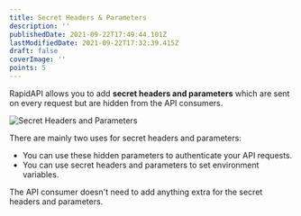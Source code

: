 ```yaml
---
title: Secret Headers & Parameters
description: ''
publishedDate: 2021-09-22T17:49:44.101Z
lastModifiedDate: 2021-09-22T17:32:39.415Z
draft: false
coverImage: ''
points: 5
---
```


RapidAPI allows you to add **secret headers and parameters** which are sent on every request but are hidden from the API consumers.

![Secret Headers and Parameters](https://raw.githubusercontent.com/RapidAPI/DevRel-Stack-Data/production/learn/courses/rapidapi-hub-provider/images/image8.png)

There are mainly two uses for secret headers and parameters:

-   You can use these hidden parameters to authenticate your API requests.
-   You can use secret headers and parameters to set environment variables.

<Callout>
	The API consumer doesn't need to add anything extra for the secret headers
	and parameters.
</Callout>
